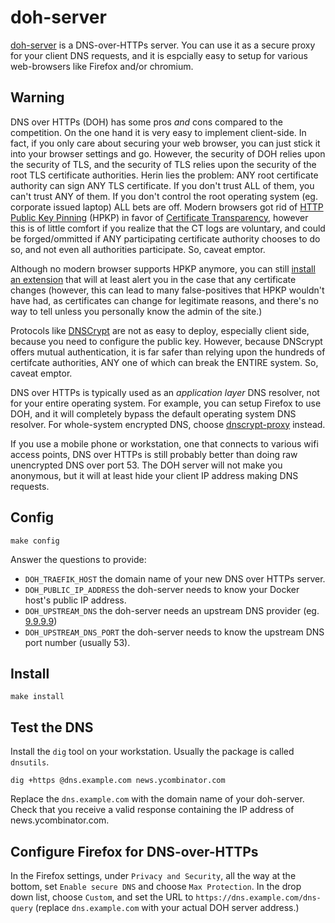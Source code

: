 # doh-server

[doh-server](https://github.com/DNSCrypt/doh-server) is a
DNS-over-HTTPs server. You can use it as a secure proxy for your
client DNS requests, and it is espcially easy to setup for various
web-browsers like Firefox and/or chromium.

## Warning

DNS over HTTPs (DOH) has some pros *and* cons compared to the
competition. On the one hand it is very easy to implement client-side.
In fact, if you only care about securing your web browser, you can
just stick it into your browser settings and go. However, the security
of DOH relies upon the security of TLS, and the security of TLS relies
upon the security of the root TLS certificate authorities. Herin lies
the problem: ANY root certificate authority can sign ANY TLS
certificate. If you don't trust ALL of them, you can't trust ANY of
them. If you don't control the root operating system (eg. corporate
issued laptop) ALL bets are off. Modern browsers got rid of [HTTP
Public Key
Pinning](https://en.wikipedia.org/wiki/HTTP_Public_Key_Pinning) (HPKP)
in favor of [Certificate
Transparency](https://en.wikipedia.org/wiki/Certificate_Transparency),
however this is of little comfort if you realize that the CT logs are
voluntary, and could be forged/ommitted if ANY participating
certificate authority chooses to do so, and not even all authorities
participate. So, caveat emptor.

Although no modern browser supports HPKP anymore, you can still
[install an
extension](https://addons.mozilla.org/en-US/firefox/addon/certificate-pinner/)
that will at least alert you in the case that any certificate changes
(however, this can lead to many false-positives that HPKP wouldn't
have had, as certificates can change for legitimate reasons, and
there's no way to tell unless you personally know the admin of the
site.)

Protocols like
[DNSCrypt](https://github.com/DNSCrypt/dnscrypt-proxy#readme) are not
as easy to deploy, especially client side, because you need to
configure the public key. However, because DNScrypt offers mutual
authentication, it is far safer than relying upon the hundreds of
certifcate authorities, ANY one of which can break the ENTIRE system.
So, caveat emptor.

DNS over HTTPs is typically used as an *application layer* DNS
resolver, not for your entire operating system. For example, you can
setup Firefox to use DOH, and it will completely bypass the default
operating system DNS resolver. For whole-system encrypted DNS, choose
[dnscrypt-proxy](https://wiki.archlinux.org/title/Dnscrypt) instead.

If you use a mobile phone or workstation, one that connects to various
wifi access points, DNS over HTTPs is still probably better than doing
raw unencrypted DNS over port 53. The DOH server will not make you
anonymous, but it will at least hide your client IP address making DNS
requests.

## Config

```
make config
```

Answer the questions to provide:

 * `DOH_TRAEFIK_HOST` the domain name of your new DNS over HTTPs server.
 * `DOH_PUBLIC_IP_ADDRESS` the doh-server needs to know your Docker host's public IP address.
 * `DOH_UPSTREAM_DNS` the doh-server needs an upstream DNS provider
   (eg. [9.9.9.9](https://www.quad9.net/))
 * `DOH_UPSTREAM_DNS_PORT` the doh-server needs to know the upstream
   DNS port number (usually 53).
   
## Install

```
make install
```

## Test the DNS

Install the `dig` tool on your workstation. Usually the package is
called `dnsutils`.

```
dig +https @dns.example.com news.ycombinator.com
```

Replace the `dns.example.com` with the domain name of your doh-server.
Check that you receive a valid response containing the IP address of
news.ycombinator.com.

## Configure Firefox for DNS-over-HTTPs

In the Firefox settings, under `Privacy and Security`, all the way at
the bottom, set `Enable secure DNS` and choose `Max Protection`. In
the drop down list, choose `Custom`, and set the URL to
`https://dns.example.com/dns-query` (replace `dns.example.com` with
your actual DOH server address.)
